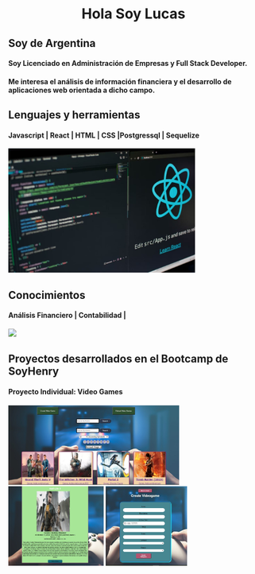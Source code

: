 <h1 align = center >
Hola Soy Lucas 

</h1>

## Soy de Argentina  

#### Soy Licenciado en Administración de Empresas y Full Stack Developer.
#### Me interesa el análisis de información financiera y el desarrollo de aplicaciones web orientada a dicho campo.

<p>


</p>

## Lenguajes y herramientas
<p>

</p>

#### Javascript | React | HTML | CSS |Postgressql | Sequelize
<img src=Imagenes\reactjs_1.jpg height= 250 weight = 250>

## Conocimientos
<p>

</p>


#### Análisis Financiero | Contabilidad | 
<img src=Imagenes\análisis-financiero.jpg height= 250 weight = 250>
<p>


</p>

## Proyectos desarrollados en el Bootcamp de SoyHenry
#### Proyecto Individual: Video Games
<img src= Imagenes\PI-VG.jpg height= 160 weight = 160>
<img src= Imagenes\PI-VG_Deatil.jpg  height= 160 weight = 160>
<img src= Imagenes\PI-VG-Form.jpg height= 160 weight = 160>


<!--
**LucasRD1978/LucasRD1978** is a ✨ _special_ ✨ repository because its `README.md` (this file) appears on your GitHub profile.

Here are some ideas to get you started:

- 🔭 I’m currently working on ...
- 🌱 I’m currently learning ...
- 👯 I’m looking to collaborate on ...
- 🤔 I’m looking for help with ...
- 💬 Ask me about ...
- 📫 How to reach me: ...
- 😄 Pronouns: ...
- ⚡ Fun fact: ...
-->

